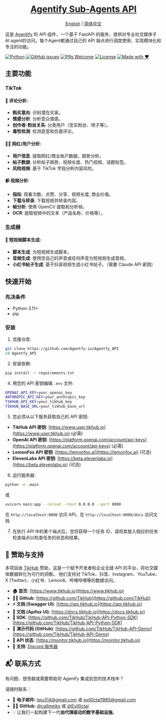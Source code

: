 <div align="center">
<h1><a href="https://github.com/Agentfy-io/Agentfy">Agentify Sub-Agents API</a></h1>
<a href="https://github.com/Agentfy-io/Agentfy_API/blob/master/README.md">English</a> | <a href="https://github.com/Agentfy-io/Agentfy_API/blob/master/README_zh.md">简体中文</a>
</div>

这是 [Agentify](https://github.com/Agentfy-io/Agentfy) 的 API 组件，一个基于 FastAPI 的服务，提供对专业社交媒体子 AI agent的访问。每个Agent都通过自己的 API 端点进行调度使用，实现模块化和专注的功能。

[![Python](https://img.shields.io/badge/python-3.11+-yellow)](https://www.python.org/)
[![GitHub issues](https://img.shields.io/github/issues/Agentfy-io/Agentfy_API.svg)](https://github.com/Agentfy-io/Agentfy_API/issues)
[![PRs Welcome](https://img.shields.io/badge/PRs-welcome-brightgreen.svg)](https://github.com/Agentfy-io/Agentfy_API/pulls)
[![License](https://img.shields.io/badge/License-Apache_2.0-blue.svg)](https://github.com/Agentfy-io/Agentfy_API/blob/main/LICENSE)
[![Made with ❤️](https://img.shields.io/badge/made%20with-%E2%9D%A4%EF%B8%8F-red)](https://github.com/Agentfy-io)

## 主要功能

### TikTok

#### 📝 评论分析:
- **购买意向**: 识别潜在买家。
- **情感分析**: 分析受众情感。
- **创作者-粉丝关系**: 分类用户（忠实粉丝、喷子等）。
- **毒性检测**: 检测恶意和负面评论。

#### 🕵️‍♂️ 网红/用户分析:
- **用户信息**: 提取网红/商业账户数据，趋势分析。
- **帖子数据**: 分析帖子趋势、视频长度、热门视频、话题标签。
- **风险视频**: 基于 TikTok 字段分析内容风险。

#### 📹 视频分析:
- **指标**: 观看次数、点赞、分享、视频长度, 商业价值。
- **下载与转录**: 下载视频并转录内容。
- **帧分析**: 使用 OpenCV 提取和分析帧。
- **OCR**: 提取视频中的文本（产品名称、价格等）。

### 生成器

#### 🎥 短视频脚本生成:
- **脚本生成**: 为短视频生成脚本。
- **音频生成**: 使用您自己的声音或任何声音为短视频生成音频。
- **小红书帖子生成**: 基于抖音视频生成小红书帖子。（需要 Claude API 密钥）


## 快速开始

### 先决条件

- Python 3.11+
- pip

### 安装

1. 克隆仓库:
```bash
git clone https://github.com/Agentfy-io/Agentfy_API
cd Agentfy_API
```

2. 安装依赖:
```bash
pip install -r requirements.txt
```

4. 用您的 API 密钥编辑 `.env` 文件:
```bash
OPENAI_API_KEY=your_openai_key
ANTHROPIC_API_KEY=your_anthropic_key
TIKHUB_API_KEY=your_tikhub_key
TIKHUB_BASE_URL=your_tikhub_base_url
```

5. 您必须从以下服务获取自己的 API 密钥:
- **TikHub API 密钥**: [https://www.user.tikhub.io](https://www.user.tikhub.io) (必需)
- **OpenAI API 密钥**: [https://platform.openai.com/account/api-keys](https://platform.openai.com/account/api-keys) (必需)
- **LemonFox API 密钥**: [https://lemonfox.ai](https://lemonfox.ai) (可选)
- **ElevenLabs API 密钥**: [https://beta.elevenlabs.io](https://beta.elevenlabs.io) (可选)

6. 运行服务器:
```bash
python -m .main
```
或
```bash
uvicorn main:app --reload --host 0.0.0.0 --port 8000
```

在 `http://localhost:8000` 访问 API，在 `http://localhost:8000/docs` 访问文档

7. 在执行 API 中的某个端点后，您将获得一个任务 ID，请将其放入相应的任务检查端点以检查任务的状态和结果。

## 🙏 赞助与支持
本项目由 [TikHub](https://tikhub.io) 赞助，这是一个赋予开发者和企业无缝 API 的平台，将社交媒体数据转化为可行的洞察。
他们支持对 TikTok、抖音、Instagram、YouTube、X (Twitter)、小红书、Lemon8、哔哩哔哩等的数据访问。

- **🏠 首页**: [https://www.tikhub.io](https://www.tikhub.io)
- **👨‍💻 Github**: [https://github.com/TikHub](https://github.com/TikHub)
- **⚡ 文档 (Swagger UI)**: [https://api.tikhub.io](https://api.tikhub.io)
- **🦊 文档 (Apifox UI)**: [https://docs.tikhub.io](https://docs.tikhub.io)
- **🍱 SDK**: [https://github.com/TikHub/TikHub-API-Python-SDK](https://github.com/TikHub/TikHub-API-Python-SDK)
- **🐙 演示代码 (GitHub)**: [https://github.com/TikHub/TikHub-API-Demo](https://github.com/TikHub/TikHub-API-Demo)
- **📶 API 状态**: [https://monitor.tikhub.io](https://monitor.tikhub.io)
- **📧 支持**: [Discord 服务器](https://discord.gg/aMEAS8Xsvz)


## 📬 联系方式

有问题、想贡献或需要帮助将 Agentfy 集成到您的技术栈中？

请随时联系：

- 📧 **电子邮件:** [lqiu314@gmail.com](mailto:lqiu314@gmail.com) 或 [evil0ctal1985@gmail.com](mailto:evil0ctal1985@gmail.com) 
- 🧑‍💻 **GitHub:** [@callmeiks](https://github.com/callmeiks) 或 [@Evil0ctal](https://github.com/Evil0ctal)
- 💡 让我们一起构建下一代**由代理驱动的数字基础设施**。